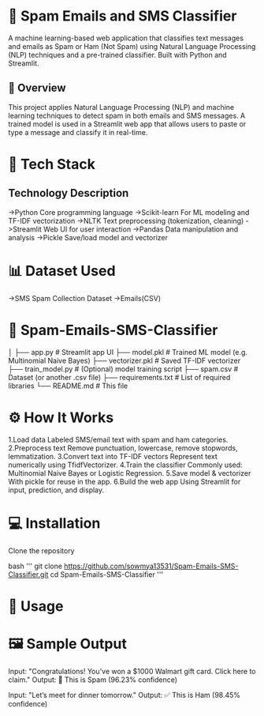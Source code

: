 # 📧 Spam Emails and SMS Classifier
A machine learning-based web application that classifies text messages and emails as Spam or Ham (Not Spam) using Natural Language Processing (NLP) techniques and a pre-trained classifier. Built with Python and Streamlit.

## 📖 Overview
This project applies Natural Language Processing (NLP) and machine learning techniques to detect spam in both emails and SMS messages. A trained model is used in a Streamlit web app that allows users to paste or type a message and classify it in real-time.

# 🧰 Tech Stack
## Technology	Description
->Python	Core programming language
->Scikit-learn	For ML modeling and TF-IDF vectorization
->NLTK	Text preprocessing (tokenization, cleaning)
->Streamlit	Web UI for user interaction
->Pandas	Data manipulation and analysis
->Pickle	Save/load model and vectorizer

# 📊 Dataset Used
->SMS Spam Collection Dataset
->Emails(CSV)

# 📁 Spam-Emails-SMS-Classifier
│
├── app.py                # Streamlit app UI
├── model.pkl             # Trained ML model (e.g. Multinomial Naive Bayes)
├── vectorizer.pkl        # Saved TF-IDF vectorizer
├── train_model.py        # (Optional) model training script
├── spam.csv              # Dataset (or another .csv file)
├── requirements.txt      # List of required libraries
└── README.md             # This file

# ⚙️ How It Works
1.Load data
Labeled SMS/email text with spam and ham categories.
2.Preprocess text
Remove punctuation, lowercase, remove stopwords, lemmatization.
3.Convert text into TF-IDF vectors
Represent text numerically using TfidfVectorizer.
4.Train the classifier
Commonly used: Multinomial Naive Bayes or Logistic Regression.
5.Save model & vectorizer
With pickle for reuse in the app.
6.Build the web app
Using Streamlit for input, prediction, and display.

# 💻 Installation
Clone the repository

bash
'''
git clone https://github.com/sowmya13531/Spam-Emails-SMS-Classifier.git
cd Spam-Emails-SMS-Classifier
'''

# 🚀 Usage



# 🖼️ Sample Output
Input: "Congratulations! You’ve won a $1000 Walmart gift card. Click here to claim."
Output: 🚫 This is Spam (96.23% confidence)

Input: "Let’s meet for dinner tomorrow."
Output: ✅ This is Ham (98.45% confidence)
